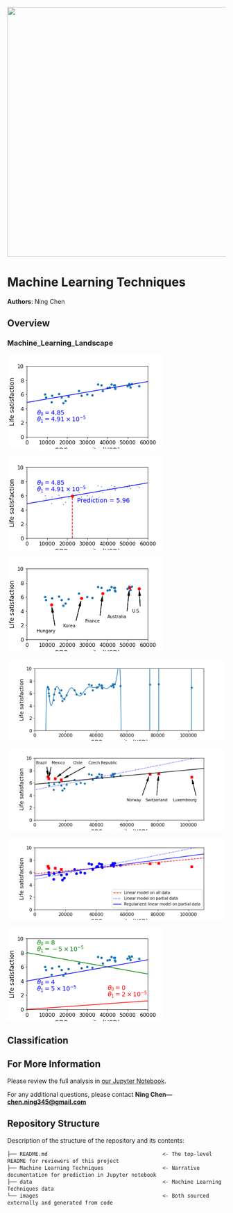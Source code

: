 <p>
<img src="images/.jpg" width="900" height="574">
</p>


# Machine Learning Techniques

**Authors**: Ning Chen


## Overview


### Machine_Learning_Landscape

![graph](images/best_fit_model_plot.png)

![graph](images/cyprus_prediction_plot.png)

![graph](images/money_happy_scatterplot.png)

![graph](images/overfitting_model_plot.png)

![graph](images/representative_training_data_scatterplot.png)

![graph](images/ridge_model_plot.png)

![graph](images/tweaking_model_params_plot.png)


## Classification













## For More Information

Please review the full analysis in [our Jupyter Notebook]().

For any additional questions, please contact **Ning Chen—chen.ning345@gmail.com**

## Repository Structure

Description of the structure of the repository and its contents:

```
├── README.md                                     <- The top-level README for reviewers of this project
├── Machine Learning Techniques                   <- Narrative documentation for prediction in Jupyter notebook
├── data                                          <- Machine Learning Techniques data
└── images                                        <- Both sourced externally and generated from code

```
